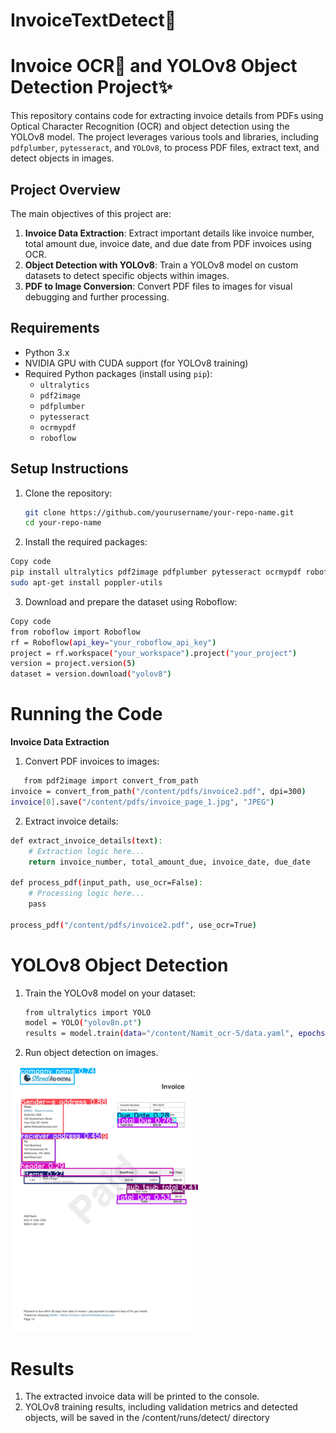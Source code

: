 # InvoiceTextDetect🔎

# Invoice OCR🔎 and YOLOv8 Object Detection Project✨

This repository contains code for extracting invoice details from PDFs using Optical Character Recognition (OCR) and object detection using the YOLOv8 model. The project leverages various tools and libraries, including `pdfplumber`, `pytesseract`, and `YOLOv8`, to process PDF files, extract text, and detect objects in images.

## Project Overview

The main objectives of this project are:

1. **Invoice Data Extraction**: Extract important details like invoice number, total amount due, invoice date, and due date from PDF invoices using OCR.
2. **Object Detection with YOLOv8**: Train a YOLOv8 model on custom datasets to detect specific objects within images.
3. **PDF to Image Conversion**: Convert PDF files to images for visual debugging and further processing.

## Requirements

- Python 3.x
- NVIDIA GPU with CUDA support (for YOLOv8 training)
- Required Python packages (install using `pip`):
  - `ultralytics`
  - `pdf2image`
  - `pdfplumber`
  - `pytesseract`
  - `ocrmypdf`
  - `roboflow`

## Setup Instructions

1. Clone the repository:
   ```bash
   git clone https://github.com/yourusername/your-repo-name.git
   cd your-repo-name

2. Install the required packages:

```bash
Copy code
pip install ultralytics pdf2image pdfplumber pytesseract ocrmypdf roboflow
sudo apt-get install poppler-utils
```
3. Download and prepare the dataset using Roboflow:
```bash
Copy code
from roboflow import Roboflow
rf = Roboflow(api_key="your_roboflow_api_key")
project = rf.workspace("your_workspace").project("your_project")
version = project.version(5)
dataset = version.download("yolov8")
```

# Running the Code
**Invoice Data Extraction**
1. Convert PDF invoices to images:
```bash
   from pdf2image import convert_from_path
invoice = convert_from_path("/content/pdfs/invoice2.pdf", dpi=300)
invoice[0].save("/content/pdfs/invoice_page_1.jpg", "JPEG")
```

2. Extract invoice details:
```bash
def extract_invoice_details(text):
    # Extraction logic here...
    return invoice_number, total_amount_due, invoice_date, due_date

def process_pdf(input_path, use_ocr=False):
    # Processing logic here...
    pass

process_pdf("/content/pdfs/invoice2.pdf", use_ocr=True)
```
# YOLOv8 Object Detection
1. Train the YOLOv8 model on your dataset:
   ```bash
   from ultralytics import YOLO
   model = YOLO("yolov8n.pt")
   results = model.train(data="/content/Namit_ocr-5/data.yaml", epochs=40, imgsz=640, batch=8)
   ```
2. Run object detection on images.

<img src="Picture1.png" alt="My Photo" width="300"/>

# Results
1. The extracted invoice data will be printed to the console.
2. YOLOv8 training results, including validation metrics and detected objects, will be saved in the /content/runs/detect/ directory

